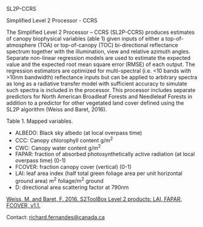 SL2P-CCRS

Simplified Level 2 Processor - CCRS


The Simplified Level 2 Processor – CCRS (SL2P-CCRS) produces estimates of canopy biophysical variables (able 1) given inputs of either a top-of-atmosphere (TOA) or top-of-canopy (TOC) bi-directional reflectance spectrum together with the illumination, view and relative azimuth angles. Separate non-linear regression models are used to estimate the expected value and the expected root mean square error (RMSE) of each output. The regression estimators are optimized for multi-spectral (i.e. <10 bands with >10nm bandwidth) reflectance inputs but can be applied to arbitrary spectra as long as a radiative transfer model with sufficient accuracy to simulate such spectra is included in the processor.  This processor includes separate predictors for North American Broadleaf Forests and Needleleaf Forests in addition to a predictor for other vegetated land cover defined using the SL2P algorithm (Weiss and Baret, 2016).

Table 1.  Mapped variables.
+ ALBEDO: Black sky albedo (at local overpass time)
+ CCC: Canopy chlorophyll content g/m<sup>2</sup>
+ CWC: Canopy water content g/m<sup>2</sup>
+ FAPAR: fraction of absorbed photosynthetically active radiation (at local overpass time) (0-1)
+ FCOVER: fraction canopy cover (vertical) (0-1)
+ LAI: leaf area index (half total green foliage area per unit horizontal ground area) m<sup>2</sup> foliage/m<sup>2</sup> ground
+ D: directional area scattering factor at 790nm
  
[Weiss, M. and Baret, F. 2016.  S2ToolBox Level 2 products: LAI, FAPAR, FCOVER, v1.1.](https://step.esa.int/docs/extra/ATBD_S2ToolBox_L2B_V1.1.pdf) 



Contact: richard.fernandes@canada.ca


